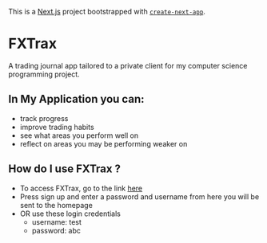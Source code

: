 This is a [Next.js](https://nextjs.org/) project bootstrapped with [`create-next-app`](https://github.com/vercel/next.js/tree/canary/packages/create-next-app).

# FXTrax

A trading journal app tailored to a private client for my computer science programming project. 

## In My Application you can:
  - track progress
  - improve trading habits
  - see what areas you perform well on
  - reflect on areas you may be performing weaker on

## How do I use FXTrax ?
  - To access FXTrax, go to the link [here](https://project-rho-hazel.vercel.app/)
  - Press sign up and enter a password and username from here you will be sent to the homepage
  - OR use these login credentials
    - username: test
    - password: abc